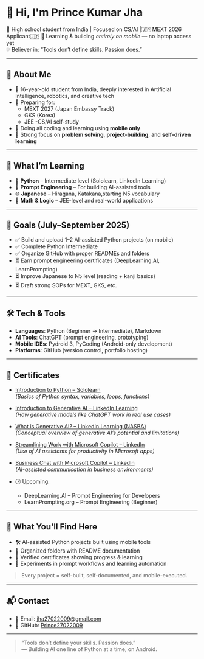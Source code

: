 # 👋 Hi, I'm Prince Kumar Jha

🎯 High school student from India | Focused on CS/AI |🇯🇵 MEXT 2026 Applicant🇯🇵 
📱 Learning & building *entirely on mobile* — no laptop access yet  
💡 Believer in: “Tools don’t define skills. Passion does.”

---

## 🧠 About Me

- 🧒 16-year-old student from India, deeply interested in Artificial Intelligence, robotics, and creative tech
- 🎯 Preparing for:
  - MEXT 2027 (Japan Embassy Track)
  - GKS (Korea)
  - JEE
  -CS/AI self-study
- 📱 Doing all coding and learning using **mobile only**
- 🧩 Strong focus on **problem solving**, **project-building**, and **self-driven learning**

---

## 🚀 What I’m Learning

- 🐍 **Python** – Intermediate level (Sololearn, LinkedIn Learning)
- 🤖 **Prompt Engineering** – For building AI-assisted tools
- 🌐 **Japanese** – Hiragana, Katakana,starting N5 vocabulary
- 🧮 **Math & Logic** – JEE-level and real-world applications

---

## 🎯 Goals (July–September 2025)

- ✅ Build and upload 1–2 AI-assisted Python projects (on mobile)
- ✅ Complete Python Intermediate
- ✅ Organize GitHub with proper READMEs and folders
- ⏳ Earn prompt engineering certificates (DeepLearning.AI, LearnPrompting)
- ⏳ Improve Japanese to N5 level (reading + kanji basics)
- ⏳ Draft strong SOPs for MEXT, GKS, etc.

---

## 🛠️ Tech & Tools

- **Languages**: Python (Beginner → Intermediate), Markdown
- **AI Tools**: ChatGPT (prompt engineering, prototyping)
- **Mobile IDEs**: Pydroid 3, PyCoding (Android-only development)
- **Platforms**: GitHub (version control, portfolio hosting)

---

## 📜 Certificates

- [Introduction to Python – Sololearn](Certificates/Sololearn_Python.pdf)  
  *(Basics of Python syntax, variables, loops, functions)*

- [Introduction to Generative AI – LinkedIn Learning](Certificates/LinkedIn_GenAI_Intro.pdf)  
  *(How generative models like ChatGPT work in real use cases)*

- [What is Generative AI? – LinkedIn Learning (NASBA)](Certificates/LinkedIn_GenAI_NASBA.pdf)  
  *(Conceptual overview of generative AI’s potential and limitations)*

- [Streamlining Work with Microsoft Copilot – LinkedIn](Certificates/LinkedIn_Copilot.pdf)  
  *(Use of AI assistants for productivity in Microsoft apps)*

- [Business Chat with Microsoft Copilot – LinkedIn](Certificates/LinkedIn_Copilot_Chat.pdf)  
  *(AI-assisted communication in business environments)*

- 🕒 Upcoming:
  - DeepLearning.AI – Prompt Engineering for Developers
  - LearnPrompting.org – Prompt Engineering (Beginner)

---

## 📂 What You'll Find Here

- 🛠 AI-assisted Python projects built using mobile tools
- 📘 Organized folders with README documentation
- 📜 Verified certificates showing progress & learning
- 🧪 Experiments in prompt workflows and learning automation

> Every project = self-built, self-documented, and mobile-executed.

---

## 📬 Contact

- 📧 Email: jha27022009@gmail.com  
- 🐙 GitHub: [Prince27022009](https://github.com/Prince27022009)

---

> “Tools don’t define your skills. Passion does.”  
> — Building AI one line of Python at a time, on Android.
